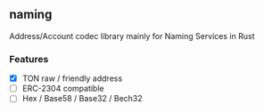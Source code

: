 ## naming

Address/Account codec library mainly for Naming Services in Rust

### Features

- [x] TON raw / friendly address
- [ ] ERC-2304 compatible
- [ ] Hex / Base58 / Base32 / Bech32
